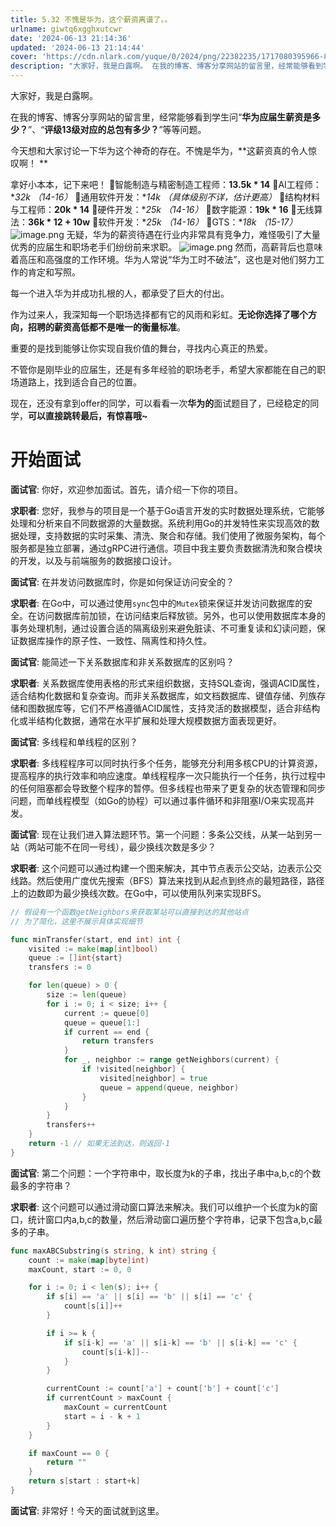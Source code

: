 ```yaml
---
title: 5.32 不愧是华为，这个薪资离谱了。。
urlname: giwtq6xgghxutcwr
date: '2024-06-13 21:14:36'
updated: '2024-06-13 21:14:44'
cover: 'https://cdn.nlark.com/yuque/0/2024/png/22382235/1717080395966-8bb343ec-c196-4911-a4b0-e13476f3def8.png'
description: "大家好，我是白露啊。 在我的博客、博客分享网站的留言里，经常能够看到学生问“华为应届生薪资是多少？”、“评级13级对应的总包有多少？”等等问题。今天想和大家讨论一下华为这个神奇的存在。不愧是华为，这薪资真的令人惊叹啊！  拿好小本本，记下来吧！ \U0001F539智能制造与精密制造工程师：13.5k * 1..."
---
```

大家好，我是白露啊。 

在我的博客、博客分享网站的留言里，经常能够看到学生问“**华为应届生薪资是多少？**”、“**评级13级对应的总包有多少？**”等等问题。

今天想和大家讨论一下华为这个神奇的存在。不愧是华为，**这薪资真的令人惊叹啊！ **

 拿好小本本，记下来吧！ 
🔹智能制造与精密制造工程师：**13.5k * 14** 
🔹AI工程师：**32k *（14-16）** 
🔹通用软件开发：**14k *（具体级别不详，估计更高）** 
🔹结构材料与工程师：**20k * 14** 
🔹硬件开发：**25k *（14-16）** 
🔹数字能源：**19k * 16** 
🔹无线算法：**36k * 12 + 10w** 
🔹软件开发：**25k *（14-16）** 
🔹GTS：**18k *（15-17）** 
![image.png](https://oss1.aistar.cool/elog-offer-now/23784d76873dac9b08870ebe33acaf9c.png)
无疑，华为的薪资待遇在行业内非常具有竞争力，难怪吸引了大量优秀的应届生和职场老手们纷纷前来求职。 
![image.png](https://oss1.aistar.cool/elog-offer-now/7910306ef9ad71516e71062d185bb2e9.png)
然而，高薪背后也意味着高压和高强度的工作环境。华为人常说“华为工时不破法”，这也是对他们努力工作的肯定和写照。

每一个进入华为并成功扎根的人，都承受了巨大的付出。 

作为过来人，我深知每一个职场选择都有它的风雨和彩虹。**无论你选择了哪个方向，招聘的薪资高低都不是唯一的衡量标准**。

重要的是找到能够让你实现自我价值的舞台，寻找内心真正的热爱。 

不管你是刚毕业的应届生，还是有多年经验的职场老手，希望大家都能在自己的职场道路上，找到适合自己的位置。

现在，还没有拿到offer的同学，可以看看一次**华为的**面试题目了，已经稳定的同学，**可以直接跳转最后，有惊喜哦~**
# 开始面试

**面试官**: 你好，欢迎参加面试。首先，请介绍一下你的项目。

**求职者**: 您好，我参与的项目是一个基于Go语言开发的实时数据处理系统，它能够处理和分析来自不同数据源的大量数据。系统利用Go的并发特性来实现高效的数据处理，支持数据的实时采集、清洗、聚合和存储。我们使用了微服务架构，每个服务都是独立部署，通过gRPC进行通信。项目中我主要负责数据清洗和聚合模块的开发，以及与前端服务的数据接口设计。

**面试官**: 在并发访问数据库时，你是如何保证访问安全的？

**求职者**: 在Go中，可以通过使用`sync`包中的`Mutex`锁来保证并发访问数据库的安全。在访问数据库前加锁，在访问结束后释放锁。另外，也可以使用数据库本身的事务处理机制，通过设置合适的隔离级别来避免脏读、不可重复读和幻读问题，保证数据库操作的原子性、一致性、隔离性和持久性。

**面试官**: 能简述一下关系数据库和非关系数据库的区别吗？

**求职者**: 关系数据库使用表格的形式来组织数据，支持SQL查询，强调ACID属性，适合结构化数据和复杂查询。而非关系数据库，如文档数据库、键值存储、列族存储和图数据库等，它们不严格遵循ACID属性，支持灵活的数据模型，适合非结构化或半结构化数据，通常在水平扩展和处理大规模数据方面表现更好。

**面试官**: 多线程和单线程的区别？

**求职者**: 多线程程序可以同时执行多个任务，能够充分利用多核CPU的计算资源，提高程序的执行效率和响应速度。单线程程序一次只能执行一个任务，执行过程中的任何阻塞都会导致整个程序的暂停。但多线程也带来了更复杂的状态管理和同步问题，而单线程模型（如Go的协程）可以通过事件循环和非阻塞I/O来实现高并发。

**面试官**: 现在让我们进入算法题环节。第一个问题：多条公交线，从某一站到另一站（两站可能不在同一号线），最少换线次数是多少？

**求职者**: 这个问题可以通过构建一个图来解决，其中节点表示公交站，边表示公交线路。然后使用广度优先搜索（BFS）算法来找到从起点到终点的最短路径，路径上的边数即为最少换线次数。在Go中，可以使用队列来实现BFS。

```go
// 假设有一个函数getNeighbors来获取某站可以直接到达的其他站点
// 为了简化，这里不展示具体实现细节

func minTransfer(start, end int) int {
    visited := make(map[int]bool)
    queue := []int{start}
    transfers := 0

    for len(queue) > 0 {
        size := len(queue)
        for i := 0; i < size; i++ {
            current := queue[0]
            queue = queue[1:]
            if current == end {
                return transfers
            }
            for _, neighbor := range getNeighbors(current) {
                if !visited[neighbor] {
                    visited[neighbor] = true
                    queue = append(queue, neighbor)
                }
            }
        }
        transfers++
    }
    return -1 // 如果无法到达，则返回-1
}
```

**面试官**: 第二个问题：一个字符串中，取长度为k的子串，找出子串中a,b,c的个数最多的字符串？

**求职者**: 这个问题可以通过滑动窗口算法来解决。我们可以维护一个长度为k的窗口，统计窗口内a,b,c的数量，然后滑动窗口遍历整个字符串，记录下包含a,b,c最多的子串。

```go
func maxABCSubstring(s string, k int) string {
    count := make(map[byte]int)
    maxCount, start := 0, 0

    for i := 0; i < len(s); i++ {
        if s[i] == 'a' || s[i] == 'b' || s[i] == 'c' {
            count[s[i]]++
        }

        if i >= k {
            if s[i-k] == 'a' || s[i-k] == 'b' || s[i-k] == 'c' {
                count[s[i-k]]--
            }
        }

        currentCount := count['a'] + count['b'] + count['c']
        if currentCount > maxCount {
            maxCount = currentCount
            start = i - k + 1
        }
    }

    if maxCount == 0 {
        return ""
    }
    return s[start : start+k]
}
```

**面试官**: 非常好！今天的面试就到这里。

